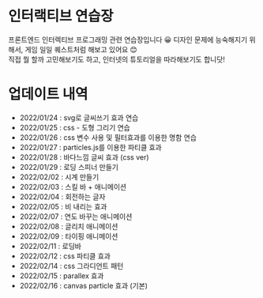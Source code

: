 # 인터랙티브 연습장
프론트엔드 인터렉티브 프로그래밍 관련 연습장입니다 😀
디자인 문제에 능숙해지기 위해서, 게임 일일 퀘스트처럼 해보고 있어요 😊    
직접 뭘 할까 고민해보기도 하고, 인터넷의 튜토리얼을 따라해보기도 합니닷!

# 업데이트 내역
- 2022/01/24 : svg로 글씨쓰기 효과 연습   
- 2022/01/25 : css - 도형 그리기 연습   
- 2022/01/26 : css 변수 사용 및 필터효과를 이용한 명함 연습   
- 2022/01/27 : particles.js를 이용한 파티클 효과
- 2022/01/28 : 바다느낌 글씨 효과 (css ver)
- 2022/01/29 : 로딩 스피너 만들기
- 2022/02/02 : 시계 만들기
- 2022/02/03 : 스킬 바 + 애니메이션 
- 2022/02/04 : 회전하는 글자   
- 2022/02/05 : 비 내리는 효과   
- 2022/02/07 : 연도 바꾸는 애니메이션   
- 2022/02/08 : 글리치 애니메이션 
- 2022/02/09 : 타이핑 애니메이션
- 2022/02/11 : 로딩바
- 2022/02/12 : css 파티클 효과
- 2022/02/14 : css 그라디언트 패턴
- 2022/02/15 : parallex 효과 
- 2022/02/16 : canvas particle 효과 (기본)